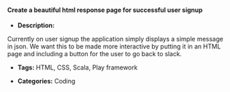 #### Create a beautiful html response page for successful user signup


- **Description:**

Currently on user signup the application simply displays a simple message in json. We want this to be made more interactive by putting it in an HTML page and including a button for the user to go back to slack. 


- **Tags:**  HTML, CSS, Scala, Play framework

- **Categories:** Coding
